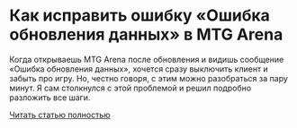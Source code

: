 # Как исправить ошибку «Ошибка обновления данных» в MTG Arena



Когда открываешь MTG Arena после обновления и видишь сообщение «Ошибка обновления данных», хочется сразу выключить клиент и забыть про игру. Но, честно говоря, с этим можно разобраться за пару минут. Я сам столкнулся с этой проблемой и решил подробно разложить все шаги.

[Читать статью полностью](https://xyberbara.com/gaming/oshibka-obnovleniya-dannykh-v-magic-the-gathering-arena/)
